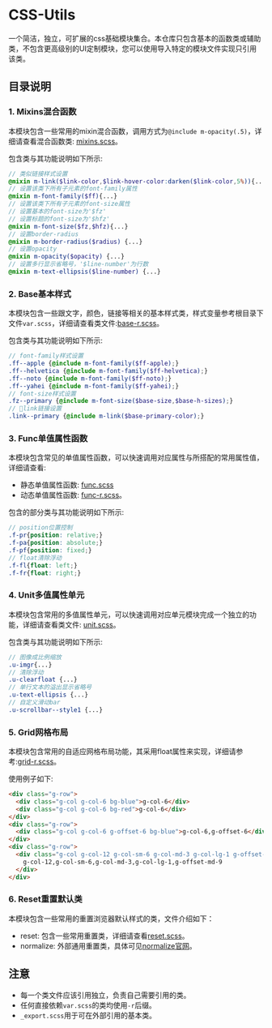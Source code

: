# CSS-Utils

一个简洁，独立，可扩展的css基础模块集合。本仓库只包含基本的函数类或辅助类，不包含更高级别的UI定制模块，您可以使用导入特定的模块文件实现只引用该类。

## 目录说明

### 1. Mixins混合函数

本模块包含一些常用的mixin混合函数，调用方式为`@include m-opacity(.5)`，详细请查看混合函数类: [mixins.scss](./mixins/mixins.scss)。

包含类与其功能说明如下所示:



```scss
// 类似链接样式设置
@mixin m-link($link-color,$link-hover-color:darken($link-color,5%)){...}
// 设置该类下所有子元素的font-family属性
@mixin m-font-family($ff){...}
// 设置该类下所有子元素的font-size属性
// 设置基本的font-size为'$fz'
// 设置标题的font-size为'$hfz'
@mixin m-font-size($fz,$hfz){...}
// 设置border-radius
@mixin m-border-radius($radius) {...}
// 设置opacity
@mixin m-opacity($opacity) {...}
// 设置多行显示省略号，'$line-number'为行数
@mixin m-text-ellipsis($line-number) {...}  
```

### 2. Base基本样式

本模块包含一些跟文字，颜色，链接等相关的基本样式类，样式变量参考根目录下文件`var.scss`，详细请查看类文件:[base-r.scss](./base/base-r.scss)。

包含类与其功能说明如下所示:

```scss
// font-family样式设置
.ff--apple {@include m-font-family($ff-apple);}
.ff--helvetica {@include m-font-family($ff-helvetica);}
.ff--noto {@include m-font-family($ff-noto);}
.ff--yahei {@include m-font-family($ff-yahei);}
// font-size样式设置
.fz--primary {@include m-font-size($base-size,$base-h-sizes);}
// link链接设置
.link--primary {@include m-link($base-primary-color);}
```

### 3. Func单值属性函数

本模块包含常见的单值属性函数，可以快速调用对应属性与所搭配的常用属性值，详细请查看:

- 静态单值属性函数: [func.scss](./func/func.scss)
- 动态单值属性函数: [func-r.scss](./func/func-r.scss)。

包含的部分类与其功能说明如下所示:

```scss
// position位置控制
.f-pr{position: relative;}
.f-pa{position: absolute;}
.f-pf{position: fixed;}
// float清除浮动
.f-fl{float: left;}
.f-fr{float: right;}
```

### 4. Unit多值属性单元

本模块包含常用的多值属性单元，可以快速调用对应单元模块完成一个独立的功能，详细请查看类文件: [unit.scss](./unit/unit.scss)。

包含类与其功能说明如下所示:

```scss
// 图像成比例缩放
.u-imgr{...}
// 清除浮动
.u-clearfloat {...}
// 单行文本的溢出显示省略号
.u-text-ellipsis {...}
// 自定义滑动bar
.u-scrollbar--style1 {...}
```

### 5. Grid网格布局

本模块包含常用的自适应网格布局功能，其采用float属性来实现，详细请参考:[grid-r.scss](./grid/grid-r.scss)。

使用例子如下:

```html
<div class="g-row">
  <div class="g-col g-col-6 bg-blue">g-col-6</div>
  <div class="g-col g-col-6 bg-red">g-col-6</div>
</div>
<div class="g-row">
  <div class="g-col g-col-6 g-offset-6 bg-blue">g-col-6,g-offset-6</div>
</div>
<div class="g-row">
  <div class="g-col g-col-12 g-col-sm-6 g-col-md-3 g-col-lg-1 g-offset-md-9 bg-red ">
    g-col-12,g-col-sm-6,g-col-md-3,g-col-lg-1,g-offset-md-9
  </div>
</div>
```

### 6. Reset重置默认类

本模块包含一些常用的重置浏览器默认样式的类，文件介绍如下：

  - reset: 包含一些常用重置类，详细请查看[reset.scss](./reset/reset.scss)。
  - normalize: 外部通用重置类，具体可见[normalize官网](https://necolas.github.io/normalize.css/)。

## 注意

- 每一个类文件应该引用独立，负责自己需要引用的类。
- 任何直接依赖`var.scss`的类均使用`-r`后缀。
- `_export.scss`用于可在外部引用的基本类。
